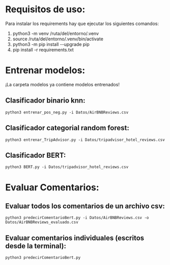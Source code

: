 # Requisitos de uso:
Para instalar los requirements hay que ejecutar los siguientes comandos:

1. python3 -m venv /ruta/del/entorno/.venv
2. source /ruta/del/entorno/.venv/bin/activate
3. python3 -m pip install --upgrade pip
4. pip install -r requirements.txt


# Entrenar modelos:

¡La carpeta modelos ya contiene modelos entrenados!
## Clasificador binario knn:
    python3 entrenar_pos_neg.py -i Datos/AirBNBReviews.csv

## Clasificador categorial random forest:
    python3 entrenar_TripAdvisor.py -i Datos/tripadvisor_hotel_reviews.csv

## Clasificador BERT:
    python3 BERT.py -i Datos/tripadvisor_hotel_reviews.csv

# Evaluar Comentarios:

## Evaluar todos los comentarios de un archivo csv:
    python3 predecirComentarioBert.py -i Datos/AirBNBReviews.csv -o Datos/AirBNBReviews_evaluado.csv  

## Evaluar comentarios individuales (escritos desde la terminal):
    python3 predecirComentarioBert.py
